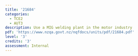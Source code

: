 ```yaml
---
title: '21684'
categories:
  - TCE2
  - AUT3
description: Use a MIG welding plant in the motor industry
pdf: 'https://www.nzqa.govt.nz/nqfdocs/units/pdf/21684.pdf'
level: '3'
credits: '3'
assessment: Internal
---
```


